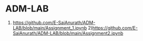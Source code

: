 # ADM-LAB
1) https://github.com/E-SaiAnurath/ADM-LAB/blob/main/Assignment_1.ipynb
2)https://github.com/E-SaiAnurath/ADM-LAB/blob/main/Assignment2.ipynb
